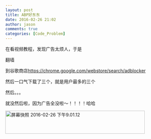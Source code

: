 ```yaml
---
layout: post
title: ABP好东东
date: 2016-02-26 21:02
author: jason
comments: true
categories: [Code_Problem]
---
```

在看视频教程，发现广告太烦人，于是

翻墙

到谷歌商店<a href="https://chrome.google.com/webstore/search/adblocker">https://chrome.google.com/webstore/search/adblocker</a>

然后一口气下载了三个，就是用户最多的三个

然后。。。

就没然后啦，因为广告全没啦～！！！！哈哈

<a href="http://blog.jstory.me/wp-content/uploads/2016/02/屏幕快照-2016-02-26-下午9.01.12.png"><img class="alignnone size-full wp-image-77" src="http://blog.jstory.me/wp-content/uploads/2016/02/屏幕快照-2016-02-26-下午9.01.12.png" alt="屏幕快照 2016-02-26 下午9.01.12" width="434" height="72" /></a>
